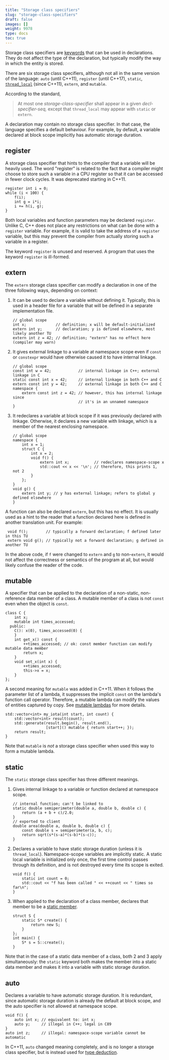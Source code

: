 ```yaml
---
title: "Storage class specifiers"
slug: "storage-class-specifiers"
draft: false
images: []
weight: 9978
type: docs
toc: true
---
```


Storage class specifiers are [keywords](https://www.wikiod.com/docs/c%2b%2b/4891/keywords) that can be used in declarations. They do not affect the type of the declaration, but typically modify the way in which the entity is stored.


There are six storage class specifiers, although not all in the same version of the language: `auto` (until C++11), `register` (until C++17), `static`, [`thread_local`](https://www.wikiod.com/docs/c%2b%2b) (since C++11), `extern`, and `mutable`.

According to the standard,

> At most one *storage-class-specifier* shall appear in a given *decl-specifier-seq,* except that `thread_local` may appear with `static` or `extern`.

A declaration may contain no storage class specifier. In that case, the language specifies a default behaviour. For example, by default, a variable declared at block scope implicitly has automatic storage duration.

## register
<!-- if version [lt C++17] -->
A storage class specifier that hints to the compiler that a variable will be heavily used. The word "register" is related to the fact that a compiler might choose to store such a variable in a CPU register so that it can be accessed in fewer clock cycles. It was deprecated starting in C++11.

    register int i = 0;
    while (i < 100) {
        f(i);
        int g = i*i;
        i += h(i, g);
    }

Both local variables and function parameters may be declared `register`. Unlike C, C++ does not place any restrictions on what can be done with a `register` variable. For example, it is valid to take the address of a `register` variable, but this may prevent the compiler from actually storing such a variable in a register.

<!-- end version if -->

<!-- if version [gte C++17] -->
The keyword `register` is unused and reserved. A program that uses the keyword `register` is ill-formed.
<!-- end version if -->

## extern
The `extern` storage class specifier can modify a declaration in one of the three following ways, depending on context:

1. It can be used to declare a variable without defining it. Typically, this is used in a header file for a variable that will be defined in a separate implementation file.

       // global scope
       int x;             // definition; x will be default-initialized
       extern int y;      // declaration; y is defined elsewhere, most likely another TU
       extern int z = 42; // definition; "extern" has no effect here (compiler may warn)

2. It gives external linkage to a variable at namespace scope even if `const` or `constexpr` would have otherwise caused it to have internal linkage.

       // global scope
       const int w = 42;            // internal linkage in C++; external linkage in C
       static const int x = 42;     // internal linkage in both C++ and C
       extern const int y = 42;     // external linkage in both C++ and C
       namespace {
           extern const int z = 42; // however, this has internal linkage since
                                    // it's in an unnamed namespace
       }

3. It redeclares a variable at block scope if it was previously declared with linkage. Otherwise, it declares a new variable with linkage, which is a member of the nearest enclosing namespace.

       // global scope
       namespace {
           int x = 1;
           struct C {
               int x = 2;
               void f() {
                   extern int x;           // redeclares namespace-scope x
                   std::cout << x << '\n'; // therefore, this prints 1, not 2
               }
           };
       }
       void g() {
           extern int y; // y has external linkage; refers to global y defined elsewhere
       }

A function can also be declared `extern`, but this has no effect. It is usually used as a hint to the reader that a function declared here is defined in another translation unit. For example:

     void f();        // typically a forward declaration; f defined later in this TU
     extern void g(); // typically not a forward declaration; g defined in another TU

In the above code, if `f` were changed to `extern` and `g` to non-`extern`, it would not affect the correctness or semantics of the program at all, but would likely confuse the reader of the code.

## mutable
A specifier that can be applied to the declaration of a non-static, non-reference data member of a class. A mutable member of a class is not `const` even when the object is `const`.

    class C {
        int x;
        mutable int times_accessed;
      public:
        C(): x(0), times_accessed(0) {
        }
        int get_x() const {
            ++times_accessed; // ok: const member function can modify mutable data member
            return x;
        }
        void set_x(int x) {
            ++times_accessed;
            this->x = x;
        }
    };

<!-- if version [gte C++11] -->
A second meaning for `mutable` was added in C++11. When it follows the parameter list of a lambda, it suppresses the implicit `const` on the lambda's function call operator. Therefore, a mutable lambda can modify the values of entities captured by copy. See [mutable lambdas](https://www.wikiod.com/docs/c%2b%2b/2705/mutable-keyword/9059/mutable-lambdas) for more details.

    std::vector<int> my_iota(int start, int count) {
        std::vector<int> result(count);
        std::generate(result.begin(), result.end(),
                      [start]() mutable { return start++; });
        return result;
    }

Note that `mutable` is *not* a storage class specifier when used this way to form a mutable lambda.

<!-- end version if -->

## static
The `static` storage class specifier has three different meanings.

1. Gives internal linkage to a variable or function declared at namespace scope.

       // internal function; can't be linked to
       static double semiperimeter(double a, double b, double c) {
           return (a + b + c)/2.0;
       }
       // exported to client
       double area(double a, double b, double c) {
           const double s = semiperimeter(a, b, c);
           return sqrt(s*(s-a)*(s-b)*(s-c));
       }

2. Declares a variable to have static storage duration (unless it is `thread_local`). Namespace-scope variables are implicitly static. A static local variable is initialized only once, the first time control passes through its definition, and is not destroyed every time its scope is exited.

       void f() {
           static int count = 0;
           std::cout << "f has been called " << ++count << " times so far\n";
       }

3. When applied to the declaration of a class member, declares that member to be a [static member](https://www.wikiod.com/docs/c%2b%2b/508/classes-structures/15150/static-class-members).

       struct S {
           static S* create() {
               return new S;
           }
       };
       int main() {
           S* s = S::create();
       }

Note that in the case of a static data member of a class, both 2 and 3 apply simultaneously: the `static` keyword both makes the member into a static data member and makes it into a variable with static storage duration.

## auto
<!-- if version [lte C++03] -->
Declares a variable to have automatic storage duration. It is redundant, since automatic storage duration is already the default at block scope, and the auto specifier is not allowed at namespace scope.

    void f() {
        auto int x; // equivalent to: int x;
        auto y;     // illegal in C++; legal in C89
    }
    auto int z;     // illegal: namespace-scope variable cannot be automatic

<!-- end version if -->

In C++11, `auto` changed meaning completely, and is no longer a storage class specifier, but is instead used for [type deduction](https://www.wikiod.com/docs/c%2b%2b/7863/type-deduction/25567/auto-type-deduction).

